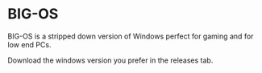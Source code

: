 # BIG-OS

BIG-OS is a stripped down version of Windows perfect for gaming and for low end PCs.

Download the windows version you prefer in the releases tab.
